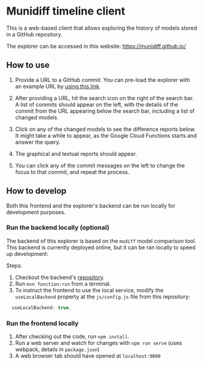 # Munidiff timeline client

This is a web-based client that allows exploring the history of models stored in a GitHub repository.

The explorer can be accessed in this website: https://munidiff.github.io/

## How to use

1. Provide a URL to a GitHub commit. You can pre-load the explorer with an example URL by [using this link](https://munidiff.github.io/?url=https://github.com/alfonsodelavega/modiff/commit/c6b3418f4ec71c329f06fab594b526f41cb687bf).

2. After providing a URL, hit the search icon on the right of the search bar. A list of commits should appear on the left, with the details of the commit from the URL appearing below the search bar, including a list of changed models.

3. Click on any of the changed models to see the difference reports below. It might take a while to appear, as the Google Cloud Functions starts and answer the query.

4. The graphical and textual reports should appear.

5. You can click any of the commit messages on the left to change the focus to that commit, and repeat the process.

## How to develop

Both this frontend and the explorer's backend can be run locally for development purposes.

### Run the backend locally (optional)

The backend of this explorer is based on the `modiff` model comparison tool. This backend is currently deployed online, but it can be ran locally to speed up development:

Steps:

1. Checkout the backend's [repository](https://github.com/alfonsodelavega/modiff).
2. Run `mvn function:run` from a terminal.
3. To instruct the frontend to use the local service, modify the `useLocalBackend` property at the `js/config.js` file from this repository:

```javascript
  useLocalBackend: true,
```

### Run the frontend locally

1. After checking out the code, run `npm install`.
2. Run a web server and watch for changes with `npm run serve` (uses webpack, details in `package.json`)
3. A web browser tab should have opened at `localhost:9000`
